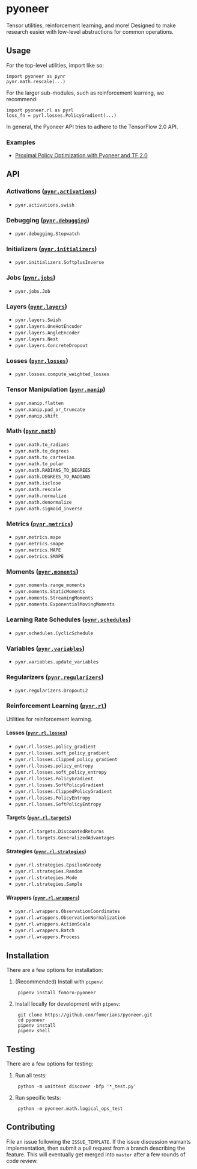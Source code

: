 # pyoneer

Tensor utilities, reinforcement learning, and more! Designed to make research easier with low-level abstractions for common operations.

## Usage

For the top-level utilities, import like so:

    import pyoneer as pynr
    pynr.math.rescale(...)

For the larger sub-modules, such as reinforcement learning, we recommend:

    import pyoneer.rl as pyrl
    loss_fn = pyrl.losses.PolicyGradient(...)

In general, the Pyoneer API tries to adhere to the TensorFlow 2.0 API.

### Examples

- [Proximal Policy Optimization with Pyoneer and TF 2.0](https://github.com/fomorians/ppo)

## API

### Activations ([`pynr.activations`](pyoneer/activations))

- `pynr.activations.swish`

### Debugging ([`pynr.debugging`](pyoneer/debugging))

- `pynr.debugging.Stopwatch`

### Initializers ([`pynr.initializers`](pyoneer/initializers))

- `pynr.initializers.SoftplusInverse`

### Jobs ([`pynr.jobs`](pyoneer/jobs))

- `pynr.jobs.Job`

### Layers ([`pynr.layers`](pyoneer/layers))

- `pynr.layers.Swish`
- `pynr.layers.OneHotEncoder`
- `pynr.layers.AngleEncoder`
- `pynr.layers.Nest`
- `pynr.layers.ConcreteDropout`

### Losses ([`pynr.losses`](pyoneer/losses))

- `pynr.losses.compute_weighted_losses`

### Tensor Manipulation ([`pynr.manip`](pyoneer/manip))

- `pynr.manip.flatten`
- `pynr.manip.pad_or_truncate`
- `pynr.manip.shift`

### Math ([`pynr.math`](pyoneer/math))

- `pynr.math.to_radians`
- `pynr.math.to_degrees`
- `pynr.math.to_cartesian`
- `pynr.math.to_polar`
- `pynr.math.RADIANS_TO_DEGREES`
- `pynr.math.DEGREES_TO_RADIANS`
- `pynr.math.isclose`
- `pynr.math.rescale`
- `pynr.math.normalize`
- `pynr.math.denormalize`
- `pynr.math.sigmoid_inverse`

### Metrics ([`pynr.metrics`](pyoneer/metrics))

- `pynr.metrics.mape`
- `pynr.metrics.smape`
- `pynr.metrics.MAPE`
- `pynr.metrics.SMAPE`

### Moments ([`pynr.moments`](pyoneer/moments))

- `pynr.moments.range_moments`
- `pynr.moments.StaticMoments`
- `pynr.moments.StreamingMoments`
- `pynr.moments.ExponentialMovingMoments`

### Learning Rate Schedules ([`pynr.schedules`](pyoneer/schedules))

- `pynr.schedules.CyclicSchedule`

### Variables ([`pynr.variables`](pyoneer/variables))

- `pynr.variables.update_variables`

### Regularizers ([`pynr.regularizers`](pyoneer/regularizers))

- `pynr.regularizers.DropoutL2`

### Reinforcement Learning ([`pynr.rl`](pyoneer/rl))

Utilities for reinforcement learning.

#### Losses ([`pynr.rl.losses`](pyoneer/rl/losses))

- `pynr.rl.losses.policy_gradient`
- `pynr.rl.losses.soft_policy_gradient`
- `pynr.rl.losses.clipped_policy_gradient`
- `pynr.rl.losses.policy_entropy`
- `pynr.rl.losses.soft_policy_entropy`
- `pynr.rl.losses.PolicyGradient`
- `pynr.rl.losses.SoftPolicyGradient`
- `pynr.rl.losses.ClippedPolicyGradient`
- `pynr.rl.losses.PolicyEntropy`
- `pynr.rl.losses.SoftPolicyEntropy`

#### Targets ([`pynr.rl.targets`](pyoneer/rl/targets))

- `pynr.rl.targets.DiscountedReturns`
- `pynr.rl.targets.GeneralizedAdvantages`

#### Strategies ([`pynr.rl.strategies`](pyoneer/rl/strategies))

- `pynr.rl.strategies.EpsilonGreedy`
- `pynr.rl.strategies.Random`
- `pynr.rl.strategies.Mode`
- `pynr.rl.strategies.Sample`

#### Wrappers ([`pynr.rl.wrappers`](pyoneer/rl/wrappers))

- `pynr.rl.wrappers.ObservationCoordinates`
- `pynr.rl.wrappers.ObservationNormalization`
- `pynr.rl.wrappers.ActionScale`
- `pynr.rl.wrappers.Batch`
- `pynr.rl.wrappers.Process`

## Installation

There are a few options for installation:

1. (Recommended) Install with `pipenv`:

        pipenv install fomoro-pyoneer

2. Install locally for development with `pipenv`:

        git clone https://github.com/fomorians/pyoneer.git
        cd pyoneer
        pipenv install
        pipenv shell

## Testing

There are a few options for testing:

1. Run all tests:

        python -m unittest discover -bfp '*_test.py'

2. Run specific tests:

        python -m pyoneer.math.logical_ops_test

## Contributing

File an issue following the `ISSUE_TEMPLATE`. If the issue discussion warrants implementation, then submit a pull request from a branch describing the feature. This will eventually get merged into `master` after a few rounds of code review.

